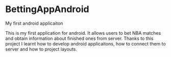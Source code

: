 # BettingAppAndroid
My first android applicaiton


This is my first application for android. It allows users to bet NBA matches and obtain information about finished ones from server. Thanks to this project I learnt how to develop android applicaitons, how to connect them to server and how to project layouts.
